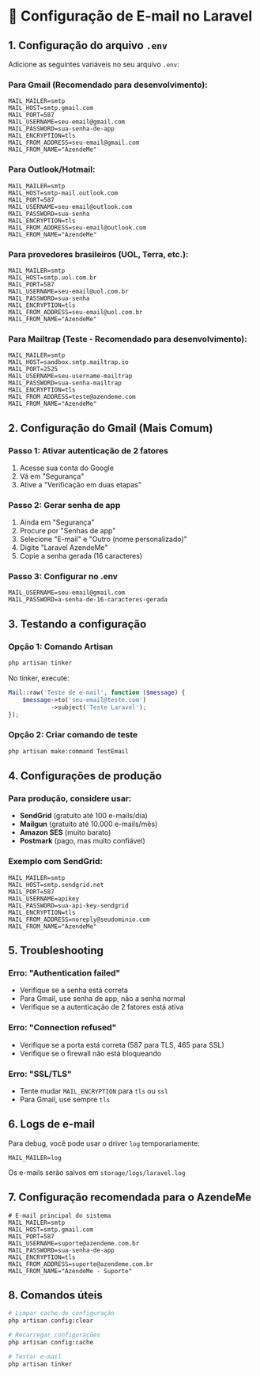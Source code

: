 # 📧 Configuração de E-mail no Laravel

## 1. Configuração do arquivo `.env`

Adicione as seguintes variáveis no seu arquivo `.env`:

### Para Gmail (Recomendado para desenvolvimento):
```env
MAIL_MAILER=smtp
MAIL_HOST=smtp.gmail.com
MAIL_PORT=587
MAIL_USERNAME=seu-email@gmail.com
MAIL_PASSWORD=sua-senha-de-app
MAIL_ENCRYPTION=tls
MAIL_FROM_ADDRESS=seu-email@gmail.com
MAIL_FROM_NAME="AzendeMe"
```

### Para Outlook/Hotmail:
```env
MAIL_MAILER=smtp
MAIL_HOST=smtp-mail.outlook.com
MAIL_PORT=587
MAIL_USERNAME=seu-email@outlook.com
MAIL_PASSWORD=sua-senha
MAIL_ENCRYPTION=tls
MAIL_FROM_ADDRESS=seu-email@outlook.com
MAIL_FROM_NAME="AzendeMe"
```

### Para provedores brasileiros (UOL, Terra, etc.):
```env
MAIL_MAILER=smtp
MAIL_HOST=smtp.uol.com.br
MAIL_PORT=587
MAIL_USERNAME=seu-email@uol.com.br
MAIL_PASSWORD=sua-senha
MAIL_ENCRYPTION=tls
MAIL_FROM_ADDRESS=seu-email@uol.com.br
MAIL_FROM_NAME="AzendeMe"
```

### Para Mailtrap (Teste - Recomendado para desenvolvimento):
```env
MAIL_MAILER=smtp
MAIL_HOST=sandbox.smtp.mailtrap.io
MAIL_PORT=2525
MAIL_USERNAME=seu-username-mailtrap
MAIL_PASSWORD=sua-senha-mailtrap
MAIL_ENCRYPTION=tls
MAIL_FROM_ADDRESS=teste@azendeme.com
MAIL_FROM_NAME="AzendeMe"
```

## 2. Configuração do Gmail (Mais Comum)

### Passo 1: Ativar autenticação de 2 fatores
1. Acesse sua conta do Google
2. Vá em "Segurança"
3. Ative a "Verificação em duas etapas"

### Passo 2: Gerar senha de app
1. Ainda em "Segurança"
2. Procure por "Senhas de app"
3. Selecione "E-mail" e "Outro (nome personalizado)"
4. Digite "Laravel AzendeMe"
5. Copie a senha gerada (16 caracteres)

### Passo 3: Configurar no .env
```env
MAIL_USERNAME=seu-email@gmail.com
MAIL_PASSWORD=a-senha-de-16-caracteres-gerada
```

## 3. Testando a configuração

### Opção 1: Comando Artisan
```bash
php artisan tinker
```

No tinker, execute:
```php
Mail::raw('Teste de e-mail', function ($message) {
    $message->to('seu-email@teste.com')
            ->subject('Teste Laravel');
});
```

### Opção 2: Criar comando de teste
```bash
php artisan make:command TestEmail
```

## 4. Configurações de produção

### Para produção, considere usar:
- **SendGrid** (gratuito até 100 e-mails/dia)
- **Mailgun** (gratuito até 10.000 e-mails/mês)
- **Amazon SES** (muito barato)
- **Postmark** (pago, mas muito confiável)

### Exemplo com SendGrid:
```env
MAIL_MAILER=smtp
MAIL_HOST=smtp.sendgrid.net
MAIL_PORT=587
MAIL_USERNAME=apikey
MAIL_PASSWORD=sua-api-key-sendgrid
MAIL_ENCRYPTION=tls
MAIL_FROM_ADDRESS=noreply@seudominio.com
MAIL_FROM_NAME="AzendeMe"
```

## 5. Troubleshooting

### Erro: "Authentication failed"
- Verifique se a senha está correta
- Para Gmail, use senha de app, não a senha normal
- Verifique se a autenticação de 2 fatores está ativa

### Erro: "Connection refused"
- Verifique se a porta está correta (587 para TLS, 465 para SSL)
- Verifique se o firewall não está bloqueando

### Erro: "SSL/TLS"
- Tente mudar `MAIL_ENCRYPTION` para `tls` ou `ssl`
- Para Gmail, use sempre `tls`

## 6. Logs de e-mail

Para debug, você pode usar o driver `log` temporariamente:
```env
MAIL_MAILER=log
```

Os e-mails serão salvos em `storage/logs/laravel.log`

## 7. Configuração recomendada para o AzendeMe

```env
# E-mail principal do sistema
MAIL_MAILER=smtp
MAIL_HOST=smtp.gmail.com
MAIL_PORT=587
MAIL_USERNAME=suporte@azendeme.com.br
MAIL_PASSWORD=sua-senha-de-app
MAIL_ENCRYPTION=tls
MAIL_FROM_ADDRESS=suporte@azendeme.com.br
MAIL_FROM_NAME="AzendeMe - Suporte"
```

## 8. Comandos úteis

```bash
# Limpar cache de configuração
php artisan config:clear

# Recarregar configurações
php artisan config:cache

# Testar e-mail
php artisan tinker
```
